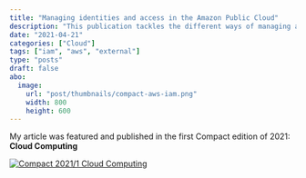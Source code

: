 ```yaml
---
title: "Managing identities and access in the Amazon Public Cloud"
description: "This publication tackles the different ways of managing access on the AWS platform with associated tooling and best practices as well as how to implement them successfully."
date: "2021-04-21"
categories: ["Cloud"]
tags: ["iam", "aws", "external"]
type: "posts"
draft: false
abo:
  image:
    url: "post/thumbnails/compact-aws-iam.png"
    width: 800
    height: 600
---
```


My article was featured and published in the first Compact edition of 2021: **Cloud Computing**

<a href="https://www.compact.nl/articles/managing-identities-and-access-in-the-amazon-public-cloud/" target="blank"> ![Compact 2021/1 Cloud Computing](/post/compact/compact21.png#center) </a>
